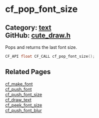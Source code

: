 [](../header.md ':include')

# cf_pop_font_size

Category: [text](/api_reference?id=text)  
GitHub: [cute_draw.h](https://github.com/RandyGaul/cute_framework/blob/master/include/cute_draw.h)  
---

Pops and returns the last font size.

```cpp
CF_API float CF_CALL cf_pop_font_size();
```

## Related Pages

[cf_make_font](/text/cf_make_font.md)  
[cf_push_font](/text/cf_push_font.md)  
[cf_push_font_size](/text/cf_push_font_size.md)  
[cf_draw_text](/text/cf_draw_text.md)  
[cf_peek_font_size](/text/cf_peek_font_size.md)  
[cf_push_font_blur](/text/cf_push_font_blur.md)  
